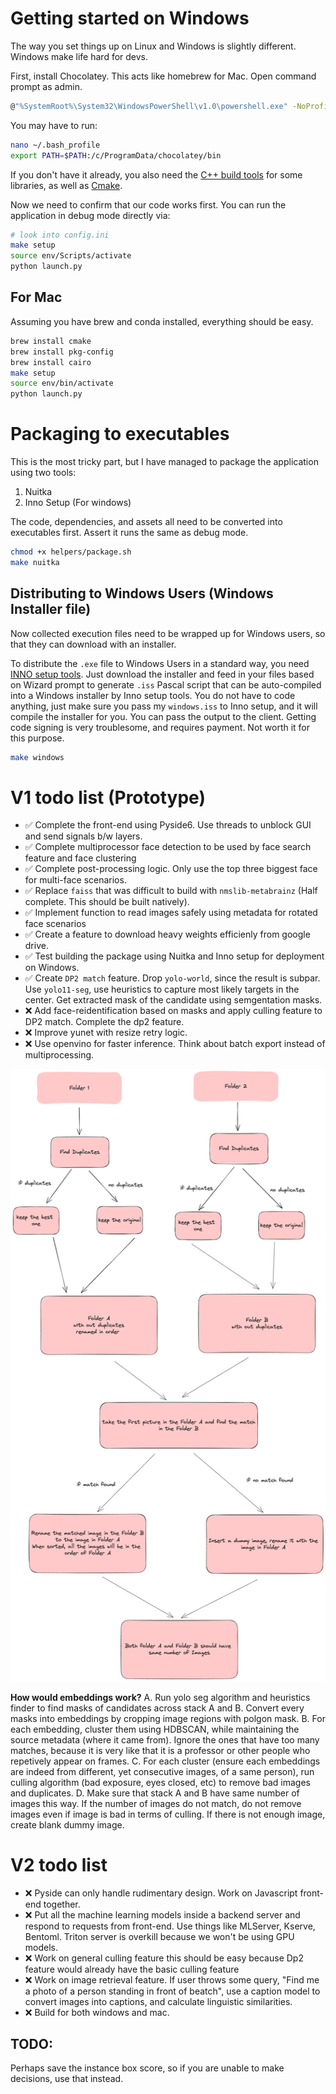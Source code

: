 # Getting started on Windows

The way you set things up on Linux and Windows is slightly different. Windows make life hard for devs.

First, install Chocolatey. This acts like homebrew for Mac. Open command prompt as admin.

```bash
@"%SystemRoot%\System32\WindowsPowerShell\v1.0\powershell.exe" -NoProfile -InputFormat None -ExecutionPolicy Bypass -Command "[System.Net.ServicePointManager]::SecurityProtocol = 3072; iex ((New-Object System.Net.WebClient).DownloadString('https://community.chocolatey.org/install.ps1'))" && SET "PATH=%PATH%;%ALLUSERSPROFILE%\chocolatey\bin"
```

You may have to run:

```bash
nano ~/.bash_profile
export PATH=$PATH:/c/ProgramData/chocolatey/bin
```

If you don't have it already, you also need the [C++ build tools](https://visualstudio.microsoft.com/visual-cpp-build-tools/) for some libraries, as well as [Cmake](https://cmake.org/download/).


Now we need to confirm that our code works first. You can run the application in debug mode directly via:

```bash
# look into config.ini 
make setup
source env/Scripts/activate
python launch.py
```

## For Mac

Assuming you have brew and conda installed, everything should be easy.

```bash
brew install cmake
brew install pkg-config
brew install cairo
make setup
source env/bin/activate
python launch.py
```

# Packaging to executables

This is the most tricky part, but I have managed to package the application using two tools:

1. Nuitka
2. Inno Setup (For windows)

The code, dependencies, and assets all need to be converted into executables first. Assert it runs the same as debug mode.

```bash
chmod +x helpers/package.sh
make nuitka
```

## Distributing to Windows Users (Windows Installer file)

Now collected execution files need to be wrapped up for Windows users, so that they can download with an installer.

To distribute the `.exe` file to Windows Users in a standard way, you need [INNO setup tools](https://jrsoftware.org/isdl.php). Just download the installer and feed in your files based on Wizard prompt to generate `.iss` Pascal script that can be auto-compiled into a Windows installer by Inno setup tools. You do not have to code anything, just make sure you pass my `windows.iss` to Inno setup, and it will compile the installer for you. You can pass the output to the client. Getting code signing is very troublesome, and requires payment. Not worth it for this purpose.

```bash
make windows
```

# V1 todo list (Prototype)

- ✅ Complete the front-end using Pyside6. Use threads to unblock GUI and send signals b/w layers.
- ✅ Complete multiprocessor face detection to be used by face search feature and face clustering
- ✅ Complete post-processing logic. Only use the top three biggest face for multi-face scenarios.  
- ✅ Replace `faiss` that was difficult to build with `nmslib-metabrainz` (Half complete. This should be built natively).
- ✅ Implement function to read images safely using metadata for rotated face scenarios
- ✅ Create a feature to download heavy weights efficienly from google drive.
- ✅ Test building the package using Nuitka and Inno setup for deployment on Windows. 
- ✅ Create `DP2 match` feature. Drop `yolo-world`, since the result is subpar. Use `yolo11-seg`, use heuristics to capture most likely targets in the center. Get extracted mask of the candidate using semgentation masks.  
- ❌ Add face-reidentification based on masks and apply culling feature to DP2 match. Complete the dp2 feature. 
- ❌ Improve yunet with resize retry logic. 
- ❌ Use openvino for faster inference. Think about batch export instead of multiprocessing.

![dp2](assets/img/roadmap.png)

**How would embeddings work?**
A. Run yolo seg algorithm and heuristics finder to find masks of candidates across stack A and B. Convert every masks into embeddings by cropping image regions with polgon mask. 
B. For each embedding, cluster them using HDBSCAN, while maintaining the source metadata (where it came from). Ignore the ones that have too many matches, because it is very like that it is a professor or other people who repetively appear on frames. 
C. For each cluster (ensure each embeddings are indeed from different, yet consecutive images, of a same person), run culling algorithm (bad exposure, eyes closed, etc) to remove bad images and duplicates.
D. Make sure that stack A and B have same number of images this way. If the number of images do not match, do not remove images even if image is bad in terms of culling. If there is not enough image, create blank dummy image.     


# V2 todo list

- ❌ Pyside can only handle rudimentary design. Work on Javascript front-end together. 
- ❌ Put all the machine learning models inside a backend server and respond to requests from front-end. Use things like MLServer, Kserve, Bentoml. Triton server is overkill because we won't be using GPU models. 
- ❌ Work on general culling feature this should be easy because Dp2 feature would already have the basic culling feature
- ❌ Work on image retrieval feature. If user throws some query, "Find me a photo of a person standing in front of beatch", use a caption model to convert images into captions, and calculate linguistic similarities. 
- ❌ Build for both windows and mac. 


## TODO: 

Perhaps save the instance box score, so if you are unable to make decisions, use that instead.